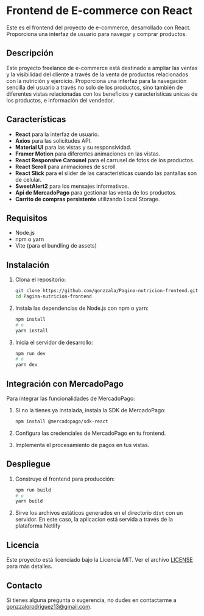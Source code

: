 # Frontend de E-commerce con React

Este es el frontend del proyecto de e-commerce, desarrollado con React. Proporciona una interfaz de usuario para navegar y comprar productos.

## Descripción

Este proyecto freelance de e-commerce está destinado a ampliar las ventas y la visibilidad del cliente a través de la venta de productos relacionados con la nutrición y ejercicio. Proporciona una interfaz para la navegación sencilla del usuario a través no solo de los productos, sino también de diferentes vistas relacionadas con los beneficios y características unicas de los productos, e información del vendedor.

## Características

- **React** para la interfaz de usuario.
- **Axios** para las solicitudes API.
- **Material UI** para las vistas y su responsividad.
- **Framer Motion** para diferentes animaciones en las vistas.
- **React Responsive Carousel** para el carrusel de fotos de los productos.
- **React Scroll** para animaciones de scroll.
- **React Slick** para el slider de las características cuando las pantallas son de celular.
- **SweetAlert2** para los mensajes informativos.
- **Api de MercadoPago** para gestionar las venta de los productos.
- **Carrito de compras persistente** utilizando Local Storage.

## Requisitos

- Node.js
- npm o yarn
- Vite (para el bundling de assets)

## Instalación

1. Clona el repositorio:

   ```sh
   git clone https://github.com/gonzzala/Pagina-nutricion-frontend.git
   cd Pagina-nutricion-frontend
   ```

2. Instala las dependencias de Node.js con npm o yarn:

   ```sh
   npm install
   # o
   yarn install
   ```

3. Inicia el servidor de desarrollo:
   ```sh
   npm run dev
   # o
   yarn dev
   ```

## Integración con MercadoPago

Para integrar las funcionalidades de MercadoPago:

1. Si no la tienes ya instalada, instala la SDK de MercadoPago:

   ```sh
   npm install @mercadopago/sdk-react
   ```

2. Configura las credenciales de MercadoPago en tu frontend.

3. Implementa el procesamiento de pagos en tus vistas.

## Despliegue

1. Construye el frontend para producción:

   ```sh
   npm run build
   # o
   yarn build
   ```

2. Sirve los archivos estáticos generados en el directorio `dist` con un servidor. En este caso, la aplicacion está servida a través de la plataforma Netlify

## Licencia

Este proyecto está licenciado bajo la Licencia MIT. Ver el archivo [LICENSE](LICENSE) para más detalles.

## Contacto

Si tienes alguna pregunta o sugerencia, no dudes en contactarme a [gonzzalorodriguez13@gmail.com](mailto:gonzzalorodriguez13@gmail.com).
